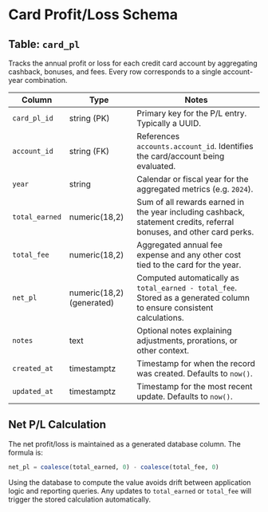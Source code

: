 # Card Profit/Loss Schema

## Table: `card_pl`

Tracks the annual profit or loss for each credit card account by aggregating
cashback, bonuses, and fees. Every row corresponds to a single account-year
combination.

| Column | Type | Notes |
| --- | --- | --- |
| `card_pl_id` | string (PK) | Primary key for the P/L entry. Typically a UUID. |
| `account_id` | string (FK) | References `accounts.account_id`. Identifies the card/account being evaluated. |
| `year` | string | Calendar or fiscal year for the aggregated metrics (e.g. `2024`). |
| `total_earned` | numeric(18,2) | Sum of all rewards earned in the year including cashback, statement credits, referral bonuses, and other card perks. |
| `total_fee` | numeric(18,2) | Aggregated annual fee expense and any other cost tied to the card for the year. |
| `net_pl` | numeric(18,2) (generated) | Computed automatically as `total_earned - total_fee`. Stored as a generated column to ensure consistent calculations. |
| `notes` | text | Optional notes explaining adjustments, prorations, or other context. |
| `created_at` | timestamptz | Timestamp for when the record was created. Defaults to `now()`. |
| `updated_at` | timestamptz | Timestamp for the most recent update. Defaults to `now()`. |

## Net P/L Calculation

The net profit/loss is maintained as a generated database column. The formula is:

```sql
net_pl = coalesce(total_earned, 0) - coalesce(total_fee, 0)
```

Using the database to compute the value avoids drift between application logic
and reporting queries. Any updates to `total_earned` or `total_fee` will trigger
the stored calculation automatically.
